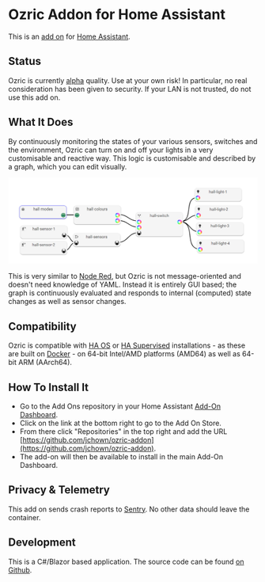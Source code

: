 # Ozric Addon for Home Assistant

This is an [add on](https://www.home-assistant.io/addons/) for [Home Assistant](https://www.home-assistant.io/).

## Status

Ozric is currently [alpha](https://en.wikipedia.org/wiki/Software_release_life_cycle#Alpha) quality. Use at your own risk! In particular, no real consideration has been given to security. If your LAN is not trusted, do not use this add on.

## What It Does

By continuously monitoring the states of your various sensors, switches and the environment, Ozric can turn on and off your lights in a very customisable and reactive way.
This logic is customisable and described by a graph, which you can edit visually.

![a picture of an Ozric graph](docs/graph.png "Ozric Graph")

This is very similar to [Node Red](https://nodered.org/), but Ozric is not message-oriented and doesn't need knowledge of YAML. Instead it is entirely GUI based;
the graph is continuously evaluated and responds to internal (computed) state changes as well as sensor changes.

## Compatibility

[aarch64-shield]: https://img.shields.io/badge/aarch64-yes-green.svg
[amd64-shield]: https://img.shields.io/badge/amd64-yes-green.svg
[armhf-shield]: https://img.shields.io/badge/armhf-no-green.svg
[armv7-shield]: https://img.shields.io/badge/armv7-no-red.svg
[i386-shield]: https://img.shields.io/badge/i386-no-red.svg

Ozric is compatible with [HA OS](https://github.com/home-assistant/operating-system) or [HA Supervised](https://github.com/home-assistant/supervised-installer) installations - as these are built on [Docker](https://docker.com) - on 64-bit Intel/AMD platforms (AMD64) as well as 64-bit ARM (AArch64).

## How To Install It

* Go to the Add Ons repository in your Home Assistant [Add-On Dashboard](http://homeassistant:8123/hassio/dashboard).
* Click on the link at the bottom right to go to the Add On Store.
* From there click "Repositories" in the top right and add the URL [https://github.com/jchown/ozric-addon](https://github.com/jchown/ozric-addon).
* The add-on will then be available to install in the main Add-On Dashboard.

## Privacy & Telemetry

This add on sends crash reports to [Sentry](https://sentry.io/). No other data should leave the container.

## Development

This is a C#/Blazor based application. The source code can be found [on Github](https://github.com/jchown/ozric).
